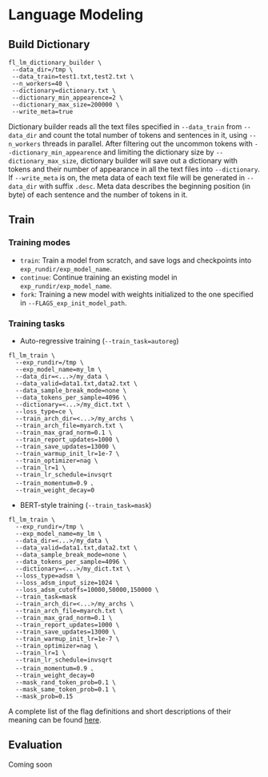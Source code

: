 # Language Modeling

## Build Dictionary

```
fl_lm_dictionary_builder \
 --data_dir=/tmp \
 --data_train=test1.txt,test2.txt \
 --n_workers=40 \
 --dictionary=dictionary.txt \
 --dictionary_min_appearence=2 \
 --dictionary_max_size=200000 \
 --write_meta=true
```

Dictionary builder reads all the text files specified in `--data_train` from `--data_dir` and count the total number of tokens and sentences in it, using `--n_workers` threads in parallel. After filtering out the uncommon tokens with `--dictionary_min_appearence` and limiting the dictionary size by `--dictionary_max_size`, dictionary builder will save out a dictionary with tokens and their number of appearance in all the text files into `--dictionary`. If `--write_meta` is on, the meta data of each text file will be generated in `--data_dir` with suffix `.desc`. Meta data describes the beginning position (in byte) of each sentence and the number of tokens in it.

## Train

### Training modes
- `train`: Train a model from scratch, and save logs and checkpoints into `exp_rundir/exp_model_name`.
- `continue`: Continue training an existing model in `exp_rundir/exp_model_name`.
- `fork`: Training a new model with weights initialized to the one specified in `--FLAGS_exp_init_model_path`.

### Training tasks
- Auto-regressive training (`--train_task=autoreg`)
```
fl_lm_train \
  --exp_rundir=/tmp \
  --exp_model_name=my_lm \
  --data_dir=<...>/my_data \
  --data_valid=data1.txt,data2.txt \
  --data_sample_break_mode=none \
  --data_tokens_per_sample=4096 \
  --dictionary=<...>/my_dict.txt \
  --loss_type=ce \
  --train_arch_dir=<...>/my_archs \
  --train_arch_file=myarch.txt \
  --train_max_grad_norm=0.1 \
  --train_report_updates=1000 \
  --train_save_updates=13000 \
  --train_warmup_init_lr=1e-7 \
  --train_optimizer=nag \
  --train_lr=1 \
  --train_lr_schedule=invsqrt
  --train_momentum=0.9 、
  --train_weight_decay=0
```

- BERT-style training (`--train_task=mask`)
```
fl_lm_train \
  --exp_rundir=/tmp \
  --exp_model_name=my_lm \
  --data_dir=<...>/my_data \
  --data_valid=data1.txt,data2.txt \
  --data_sample_break_mode=none \
  --data_tokens_per_sample=4096 \
  --dictionary=<...>/my_dict.txt \
  --loss_type=adsm \
  --loss_adsm_input_size=1024 \
  --loss_adsm_cutoffs=10000,50000,150000 \
  --train_task=mask
  --train_arch_dir=<...>/my_archs \
  --train_arch_file=myarch.txt \
  --train_max_grad_norm=0.1 \
  --train_report_updates=1000 \
  --train_save_updates=13000 \
  --train_warmup_init_lr=1e-7 \
  --train_optimizer=nag \
  --train_lr=1 \
  --train_lr_schedule=invsqrt
  --train_momentum=0.9 、
  --train_weight_decay=0
  --mask_rand_token_prob=0.1 \
  --mask_same_token_prob=0.1 \
  --mask_prob=0.15
```

A complete list of the flag definitions and short descriptions of their meaning can be found [here](https://github.com/facebookresearch/flashlight/blob/master/flashlight/app/lm/Trainer.cpp).


## Evaluation

Coming soon
